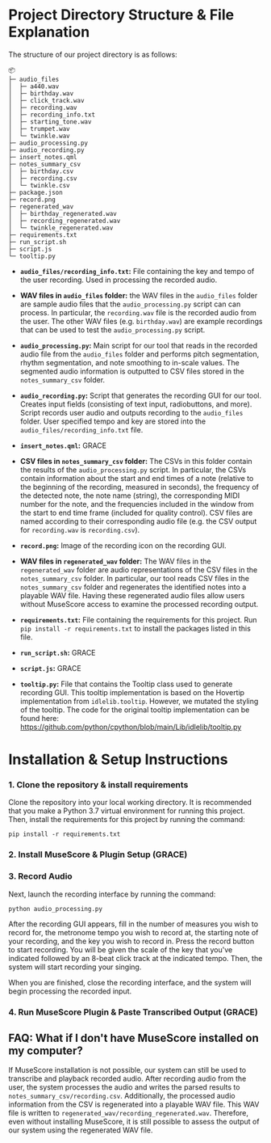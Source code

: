 # Project Directory Structure & File Explanation
The structure of our project directory is as follows:

```
📦 
├─ audio_files
│  ├─ a440.wav
│  ├─ birthday.wav
│  ├─ click_track.wav
│  ├─ recording.wav
│  ├─ recording_info.txt
│  ├─ starting_tone.wav
│  ├─ trumpet.wav
│  └─ twinkle.wav
├─ audio_processing.py
├─ audio_recording.py
├─ insert_notes.qml
├─ notes_summary_csv
│  ├─ birthday.csv
│  ├─ recording.csv
│  └─ twinkle.csv
├─ package.json
├─ record.png
├─ regenerated_wav
│  ├─ birthday_regenerated.wav
│  ├─ recording_regenerated.wav
│  └─ twinkle_regenerated.wav
├─ requirements.txt
├─ run_script.sh
├─ script.js
└─ tooltip.py
```
* **`audio_files/recording_info.txt`:** File containing the key and tempo of the user recording. Used in processing the
recorded audio.

* **WAV files in `audio_files` folder:** the WAV files in the `audio_files` folder are sample audio files that the 
  `audio_processing.py` script can can process. In particular, the `recording.wav` file is the recorded audio from the user.
  The other WAV files (e.g. `birthday.wav`) are example recordings that can be used to test the `audio_processing.py` script.

* **`audio_processing.py`:** Main script for our tool that reads in the recorded audio file from the `audio_files` folder and
performs pitch segmentation, rhythm segmentation, and note smoothing to in-scale values. The segmented audio information is
  outputted to CSV files stored in the `notes_summary_csv` folder.

* **`audio_recording.py`:** Script that generates the recording GUI for our tool. Creates input fields (consisting of text input, radiobuttons, 
  and more). Script records user audio and outputs recording to the `audio_files` folder. User specified tempo and key are 
  stored into the `audio_files/recording_info.txt` file.

* **`insert_notes.qml`:** GRACE

* **CSV files in `notes_summary_csv` folder:** The CSVs in this folder contain the results of the `audio_processing.py` script.
In particular, the CSVs contain information about the start and end times of a note (relative to the beginning of the recording, 
  measured in seconds), the frequency of the detected note,
  the note name (string), the corresponding MIDI number for the note, and the frequencies included in the
  window from the start to end time frame (included for quality control). CSV files are named according to their corresponding
  audio file (e.g. the CSV output for `recording.wav` is `recording.csv`).

* **`record.png`:** Image of the recording icon on the recording GUI.

* **WAV files in `regenerated_wav` folder:** The WAV files in the `regenerated_wav` folder are audio representations of the 
CSV files in the `notes_summary_csv` folder. In particular, our tool reads CSV files in the `notes_summary_csv` folder and
  regenerates the identified notes into a playable WAV file. Having these regenerated audio files allow users without MuseScore
  access to examine the processed recording output.

* **`requirements.txt`:** File containing the requirements for this project. Run `pip install -r requirements.txt`
to install the packages listed in this file.

* **`run_script.sh`:** GRACE

* **`script.js`:** GRACE

* **`tooltip.py`:** File that contains the Tooltip class used to generate recording GUI. This tooltip implementation is based on
the Hovertip implementation from `idlelib.tooltip`. However, we mutated the styling of the tooltip. The code for the original tooltip
  implementation can be found here: https://github.com/python/cpython/blob/main/Lib/idlelib/tooltip.py
  
# Installation & Setup Instructions

### 1. Clone the repository & install requirements

Clone the repository into your local working directory. It is recommended that you make a Python 3.7 virtual environment 
for running this project. Then, install the requirements for this project by running the command:

```
pip install -r requirements.txt
```

### 2. Install MuseScore & Plugin Setup (GRACE)

### 3. Record Audio
Next, launch the recording interface by running the command:

```
python audio_processing.py
```

After the recording GUI appears, fill in the number of measures you wish to record for, the metronome tempo you wish to
record at, the starting note of your recording, and the key you wish to record in. Press the record button to start recording.
You will be given the scale of the key that you've indicated followed by an 8-beat click track at the indicated tempo. Then,
the system will start recording your singing.

When you are finished, close the recording interface, and the system will begin processing the recorded input.

### 4. Run MuseScore Plugin & Paste Transcribed Output (GRACE)


## FAQ: What if I don't have MuseScore installed on my computer?
If MuseScore installation is not possible, our system can still be used to transcribe and playback recorded audio. After recording 
audio from the user, the system processes the audio and writes the parsed results to `notes_summary_csv/recording.csv`.
Additionally, the processed audio information from the CSV is regenerated into a playable WAV file. This WAV file is
written to `regenerated_wav/recording_regenerated.wav`. Therefore, even without installing MuseScore, it is still possible
to assess the output of our system using the regenerated WAV file.
